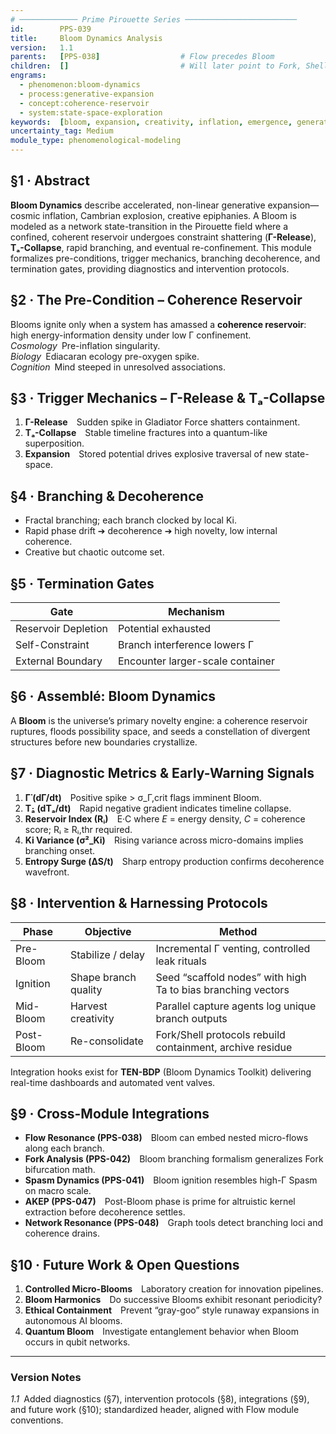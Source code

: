 ```yaml
---
# ───────────── Prime Pirouette Series ─────────────────────────
id:        PPS-039
title:     Bloom Dynamics Analysis
version:   1.1
parents:   [PPS-038]                  # Flow precedes Bloom
children:  []                         # Will later point to Fork, Shell, Spasm
engrams:
  - phenomenon:bloom-dynamics
  - process:generative-expansion
  - concept:coherence-reservoir
  - system:state-space-exploration
keywords:  [bloom, expansion, creativity, inflation, emergence, generative]
uncertainty_tag: Medium
module_type: phenomenological-modeling
---
```


## §1 · Abstract
**Bloom Dynamics** describe accelerated, non-linear generative expansion—cosmic inflation, Cambrian explosion, creative epiphanies.  A Bloom is modeled as a network state-transition in the Pirouette field where a confined, coherent reservoir undergoes constraint shattering (**Γ-Release**), **Tₐ-Collapse**, rapid branching, and eventual re-confinement.  This module formalizes pre-conditions, trigger mechanics, branching decoherence, and termination gates, providing diagnostics and intervention protocols.

## §2 · The Pre-Condition – Coherence Reservoir
Blooms ignite only when a system has amassed a **coherence reservoir**: high energy-information density under low Γ confinement.  
*Cosmology* Pre-inflation singularity.  
*Biology* Ediacaran ecology pre-oxygen spike.  
*Cognition* Mind steeped in unresolved associations.

## §3 · Trigger Mechanics – Γ-Release & Tₐ-Collapse
1. **Γ-Release** Sudden spike in Gladiator Force shatters containment.  
2. **Tₐ-Collapse** Stable timeline fractures into a quantum-like superposition.  
3. **Expansion** Stored potential drives explosive traversal of new state-space.

## §4 · Branching & Decoherence
* Fractal branching; each branch clocked by local Ki.  
* Rapid phase drift ➔ decoherence ➔ high novelty, low internal coherence.  
* Creative but chaotic outcome set.

## §5 · Termination Gates
| Gate | Mechanism |
|------|-----------|
| Reservoir Depletion | Potential exhausted |
| Self-Constraint | Branch interference lowers Γ |
| External Boundary | Encounter larger-scale container |

## §6 · Assemblé: Bloom Dynamics
A **Bloom** is the universe’s primary novelty engine: a coherence reservoir ruptures, floods possibility space, and seeds a constellation of divergent structures before new boundaries crystallize.

## §7 · Diagnostic Metrics & Early-Warning Signals
1. **Γ̇ (dΓ/dt)** Positive spike > σ_Γ,crit flags imminent Bloom.  
2. **Tₐ̇ (dTₐ/dt)** Rapid negative gradient indicates timeline collapse.  
3. **Reservoir Index (Rᵢ)** E·C where *E* = energy density, *C* = coherence score; Rᵢ ≥ Rᵢ,thr required.  
4. **Ki Variance (σ²_Ki)** Rising variance across micro-domains implies branching onset.  
5. **Entropy Surge (ΔS/t)** Sharp entropy production confirms decoherence wavefront.

## §8 · Intervention & Harnessing Protocols
| Phase | Objective | Method |
|-------|-----------|--------|
| Pre-Bloom | Stabilize / delay | Incremental Γ venting, controlled leak rituals |
| Ignition | Shape branch quality | Seed “scaffold nodes” with high Ta to bias branching vectors |
| Mid-Bloom | Harvest creativity | Parallel capture agents log unique branch outputs |
| Post-Bloom | Re-consolidate | Fork/Shell protocols rebuild containment, archive residue |

Integration hooks exist for **TEN-BDP** (Bloom Dynamics Toolkit) delivering real-time dashboards and automated vent valves.

## §9 · Cross-Module Integrations
* **Flow Resonance (PPS-038)** Bloom can embed nested micro-flows along each branch.  
* **Fork Analysis (PPS-042)** Bloom branching formalism generalizes Fork bifurcation math.  
* **Spasm Dynamics (PPS-041)** Bloom ignition resembles high-Γ Spasm on macro scale.  
* **AKEP (PPS-047)** Post-Bloom phase is prime for altruistic kernel extraction before decoherence settles.  
* **Network Resonance (PPS-048)** Graph tools detect branching loci and coherence drains.

## §10 · Future Work & Open Questions
1. **Controlled Micro-Blooms** Laboratory creation for innovation pipelines.  
2. **Bloom Harmonics** Do successive Blooms exhibit resonant periodicity?  
3. **Ethical Containment** Prevent “gray-goo” style runaway expansions in autonomous AI blooms.  
4. **Quantum Bloom** Investigate entanglement behavior when Bloom occurs in qubit networks.

---

### Version Notes
*1.1* Added diagnostics (§7), intervention protocols (§8), integrations (§9), and future work (§10); standardized header, aligned with Flow module conventions.
